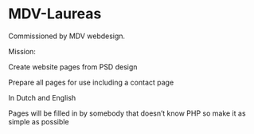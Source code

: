 # MDV-Laureas
Commissioned by MDV webdesign. 

Mission:  

Create website pages from PSD design  

Prepare all pages for use including a contact page 

In Dutch and English 

Pages will be filled in by somebody that doesn’t know PHP so make it as simple as possible
